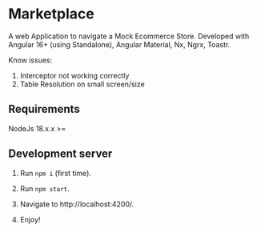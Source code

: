 # Marketplace

A web Application to navigate a Mock Ecommerce Store. Developed with Angular 16+ (using Standalone), Angular Material, Nx, Ngrx, Toastr.

Know issues:

1. Interceptor not working correctly
2. Table Resolution on small screen/size

## Requirements

NodeJs 18.x.x >=

## Development server

1. Run `npm i` (first time).

2. Run `npm start`.

3. Navigate to http://localhost:4200/.

4. Enjoy!
